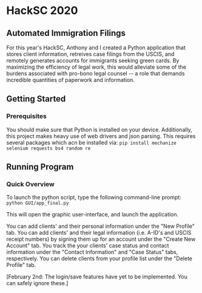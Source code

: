 # HackSC 2020
## Automated Immigration Filings
For this year's HackSC, Anthony and I created a Python application that stores client information, retreives case filings from the USCIS, and remotely generates accounts for immigrants seeking green cards. By maximizing the efficiency of legal work, this would alleviate some of the burdens associated with pro-bono legal counsel -- a role that demands incredible quantities of paperwork and information. 


## Getting Started
### Prerequisites
You should make sure that Python is installed on your device. 
Additionally, this project makes heavy use of web drivers and json parsing. This requires several packages which acn be installed via:
`pip install mechanize selenium requests bs4 random re`


## Running Program
### Quick Overview
To launch the python script, type the following command-line prompt:
`python GUI/app_final.py`

This will open the graphic user-interface, and launch the application. 

You can add clients' and their personal information under the "New Profile" tab.
You can add clients' and their legal information (i.e. A-ID's and USCIS receipt numbers) by signing them up for an account under the "Create New Account" tab. 
You track the your clients' case status and contact information under the "Contact Information" and "Case Status" tabs, respectively. 
You can delete clients from your profile list under the "Delete Profile" tab. 

[February 2nd: The login/save features have yet to be implemented. You can safely ignore these.]



